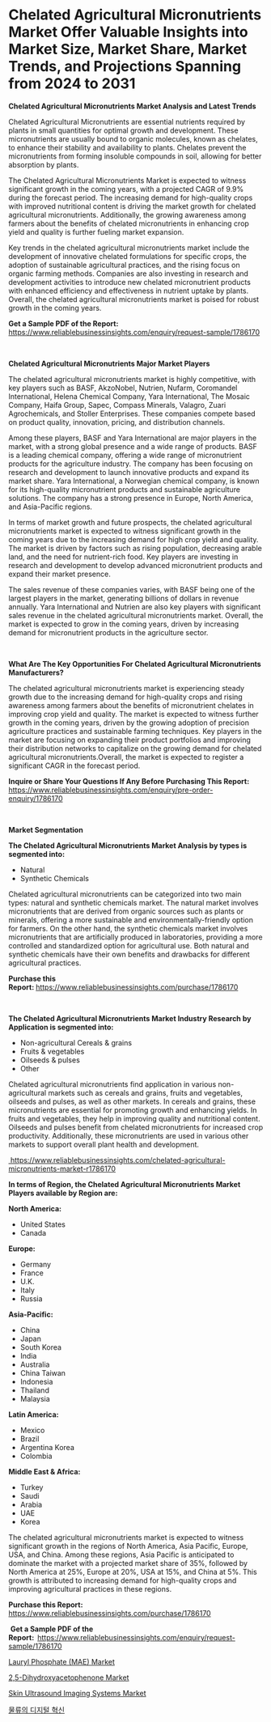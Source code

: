 <p><h1>Chelated Agricultural Micronutrients Market Offer Valuable Insights into Market Size, Market Share, Market Trends, and Projections Spanning from 2024 to 2031</h1></p><p><strong>Chelated Agricultural Micronutrients Market Analysis and Latest Trends</strong></p>
<p><p>Chelated Agricultural Micronutrients are essential nutrients required by plants in small quantities for optimal growth and development. These micronutrients are usually bound to organic molecules, known as chelates, to enhance their stability and availability to plants. Chelates prevent the micronutrients from forming insoluble compounds in soil, allowing for better absorption by plants.</p><p>The Chelated Agricultural Micronutrients Market is expected to witness significant growth in the coming years, with a projected CAGR of 9.9% during the forecast period. The increasing demand for high-quality crops with improved nutritional content is driving the market growth for chelated agricultural micronutrients. Additionally, the growing awareness among farmers about the benefits of chelated micronutrients in enhancing crop yield and quality is further fueling market expansion.</p><p>Key trends in the chelated agricultural micronutrients market include the development of innovative chelated formulations for specific crops, the adoption of sustainable agricultural practices, and the rising focus on organic farming methods. Companies are also investing in research and development activities to introduce new chelated micronutrient products with enhanced efficiency and effectiveness in nutrient uptake by plants. Overall, the chelated agricultural micronutrients market is poised for robust growth in the coming years.</p></p>
<p><strong>Get a Sample PDF of the Report:&nbsp;</strong> <a href="https://www.reliablebusinessinsights.com/enquiry/request-sample/1786170">https://www.reliablebusinessinsights.com/enquiry/request-sample/1786170</a></p>
<p>&nbsp;</p>
<p><strong>Chelated Agricultural Micronutrients Major Market Players</strong></p>
<p><p>The chelated agricultural micronutrients market is highly competitive, with key players such as BASF, AkzoNobel, Nutrien, Nufarm, Coromandel International, Helena Chemical Company, Yara International, The Mosaic Company, Haifa Group, Sapec, Compass Minerals, Valagro, Zuari Agrochemicals, and Stoller Enterprises. These companies compete based on product quality, innovation, pricing, and distribution channels.</p><p>Among these players, BASF and Yara International are major players in the market, with a strong global presence and a wide range of products. BASF is a leading chemical company, offering a wide range of micronutrient products for the agriculture industry. The company has been focusing on research and development to launch innovative products and expand its market share. Yara International, a Norwegian chemical company, is known for its high-quality micronutrient products and sustainable agriculture solutions. The company has a strong presence in Europe, North America, and Asia-Pacific regions.</p><p>In terms of market growth and future prospects, the chelated agricultural micronutrients market is expected to witness significant growth in the coming years due to the increasing demand for high crop yield and quality. The market is driven by factors such as rising population, decreasing arable land, and the need for nutrient-rich food. Key players are investing in research and development to develop advanced micronutrient products and expand their market presence.</p><p>The sales revenue of these companies varies, with BASF being one of the largest players in the market, generating billions of dollars in revenue annually. Yara International and Nutrien are also key players with significant sales revenue in the chelated agricultural micronutrients market. Overall, the market is expected to grow in the coming years, driven by increasing demand for micronutrient products in the agriculture sector.</p></p>
<p>&nbsp;</p>
<p><strong>What Are The Key Opportunities For Chelated Agricultural Micronutrients Manufacturers?</strong></p>
<p><p>The chelated agricultural micronutrients market is experiencing steady growth due to the increasing demand for high-quality crops and rising awareness among farmers about the benefits of micronutrient chelates in improving crop yield and quality. The market is expected to witness further growth in the coming years, driven by the growing adoption of precision agriculture practices and sustainable farming techniques. Key players in the market are focusing on expanding their product portfolios and improving their distribution networks to capitalize on the growing demand for chelated agricultural micronutrients.Overall, the market is expected to register a significant CAGR in the forecast period.</p></p>
<p><strong>Inquire or Share Your Questions If Any Before Purchasing This Report:</strong> <a href="https://www.reliablebusinessinsights.com/enquiry/pre-order-enquiry/1786170">https://www.reliablebusinessinsights.com/enquiry/pre-order-enquiry/1786170</a></p>
<p>&nbsp;</p>
<p><strong>Market Segmentation</strong></p>
<p><strong>The Chelated Agricultural Micronutrients Market Analysis by types is segmented into:</strong></p>
<p><ul><li>Natural</li><li>Synthetic Chemicals</li></ul></p>
<p><p>Chelated agricultural micronutrients can be categorized into two main types: natural and synthetic chemicals market. The natural market involves micronutrients that are derived from organic sources such as plants or minerals, offering a more sustainable and environmentally-friendly option for farmers. On the other hand, the synthetic chemicals market involves micronutrients that are artificially produced in laboratories, providing a more controlled and standardized option for agricultural use. Both natural and synthetic chemicals have their own benefits and drawbacks for different agricultural practices.</p></p>
<p><strong>Purchase this Report:&nbsp;</strong><a href="https://www.reliablebusinessinsights.com/purchase/1786170">https://www.reliablebusinessinsights.com/purchase/1786170</a></p>
<p>&nbsp;</p>
<p><strong>The Chelated Agricultural Micronutrients Market Industry Research by Application is segmented into:</strong></p>
<p><ul><li>Non-agricultural Cereals & grains</li><li>Fruits & vegetables</li><li>Oilseeds & pulses</li><li>Other</li></ul></p>
<p><p>Chelated agricultural micronutrients find application in various non-agricultural markets such as cereals and grains, fruits and vegetables, oilseeds and pulses, as well as other markets. In cereals and grains, these micronutrients are essential for promoting growth and enhancing yields. In fruits and vegetables, they help in improving quality and nutritional content. Oilseeds and pulses benefit from chelated micronutrients for increased crop productivity. Additionally, these micronutrients are used in various other markets to support overall plant health and development.</p></p>
<p><a href="https://www.reliablebusinessinsights.com/chelated-agricultural-micronutrients-market-r1786170">&nbsp;https://www.reliablebusinessinsights.com/chelated-agricultural-micronutrients-market-r1786170</a></p>
<p><strong>In terms of Region, the Chelated Agricultural Micronutrients Market Players available by Region are:</strong></p>
<p>
    <p> <strong> North America: </strong>
        <ul>
            <li>United States</li>
            <li>Canada</li>
        </ul>
        </p> 
    <p> <strong> Europe: </strong>
        <ul>
            <li>Germany</li>
            <li>France</li>
            <li>U.K.</li>
            <li>Italy</li>
            <li>Russia</li>
        </ul>
        </p> 
    <p> <strong> Asia-Pacific: </strong>
        <ul>
            <li>China</li>
            <li>Japan</li>
            <li>South Korea</li>
            <li>India</li>
            <li>Australia</li>
            <li>China Taiwan</li>
            <li>Indonesia</li>
            <li>Thailand</li>
            <li>Malaysia</li>
        </ul>
        </p> 
    <p> <strong> Latin America: </strong>
        <ul>
            <li>Mexico</li>
            <li>Brazil</li>
            <li>Argentina Korea</li>
            <li>Colombia</li>
        </ul>
        </p> 
    <p> <strong> Middle East & Africa: </strong>
        <ul>
            <li>Turkey</li>
            <li>Saudi</li>
            <li>Arabia</li>
            <li>UAE</li>
            <li>Korea</li>
        </ul>
    </p>
    </p>
<p><p>The chelated agricultural micronutrients market is expected to witness significant growth in the regions of North America, Asia Pacific, Europe, USA, and China. Among these regions, Asia Pacific is anticipated to dominate the market with a projected market share of 35%, followed by North America at 25%, Europe at 20%, USA at 15%, and China at 5%. This growth is attributed to increasing demand for high-quality crops and improving agricultural practices in these regions.</p></p>
<p><strong>Purchase this Report: </strong><a href="https://www.reliablebusinessinsights.com/purchase/1786170">https://www.reliablebusinessinsights.com/purchase/1786170</a></p>
<p>&nbsp;<strong>Get a Sample PDF of the Report:&nbsp;&nbsp;</strong><a href="https://www.reliablebusinessinsights.com/enquiry/request-sample/1786170">https://www.reliablebusinessinsights.com/enquiry/request-sample/1786170</a></p>
<p><strong></strong></p>
<p><p><a href="https://medium.com/@erinveum/global-lauryl-phosphate-mae-market-share-and-growth-opportunities-and-market-size-growing-with-a-c65a3c080234">Lauryl Phosphate (MAE) Market</a></p><p><a href="https://medium.com/@jacobwilkins67/global-2-5-dihydroxyacetophenone-market-opportunities-and-forecast-for-period-from-2024-to-2031-7ebd3f67a218">2,5-Dihydroxyacetophenone Market</a></p><p><a href="https://github.com/biheemgalvinlouises6hokrh3h/Market-Research-Report-List-3/blob/main/skin-ultrasound-imaging-systems-market.md">Skin Ultrasound Imaging Systems Market</a></p><p><a href="https://github.com/nigaleamar09/Market-Research-Report-List-1/blob/main/5024503184463.md">물류의 디지털 혁신</a></p></p>